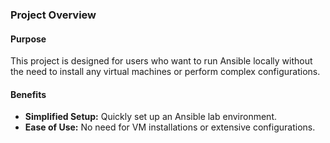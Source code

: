 ### Project Overview

#### Purpose
This project is designed for users who want to run Ansible locally without the need to install any virtual machines or perform complex configurations.

#### Benefits
- **Simplified Setup:** Quickly set up an Ansible lab environment.
- **Ease of Use:** No need for VM installations or extensive configurations.
